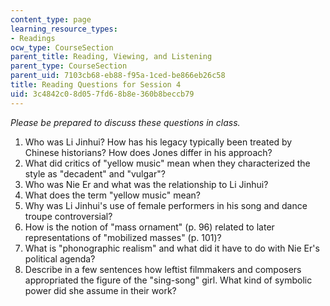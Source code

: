 ```yaml
---
content_type: page
learning_resource_types:
- Readings
ocw_type: CourseSection
parent_title: Reading, Viewing, and Listening
parent_type: CourseSection
parent_uid: 7103cb68-eb88-f95a-1ced-be866eb26c58
title: Reading Questions for Session 4
uid: 3c4842c0-8d05-7fd6-8b8e-360b8beccb79
---
```


_Please be prepared to discuss these questions in class._

1.  Who was Li Jinhui? How has his legacy typically been treated by Chinese historians? How does Jones differ in his approach?
2.  What did critics of "yellow music" mean when they characterized the style as "decadent" and "vulgar"?
3.  Who was Nie Er and what was the relationship to Li Jinhui?
4.  What does the term "yellow music" mean?
5.  Why was Li Jinhui's use of female performers in his song and dance troupe controversial?
6.  How is the notion of "mass ornament" (p. 96) related to later representations of "mobilized masses" (p. 101)?
7.  What is "phonographic realism" and what did it have to do with Nie Er's political agenda?
8.  Describe in a few sentences how leftist filmmakers and composers appropriated the figure of the "sing-song" girl. What kind of symbolic power did she assume in their work?
